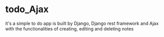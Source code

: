 # todo_Ajax
it's a simple to do app is built by Django, Django rest framework and Ajax with the functionalities of creating, editing and deleting notes
